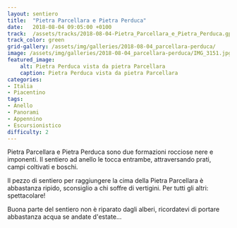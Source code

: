 ```yaml
---
layout: sentiero
title:  "Pietra Parcellara e Pietra Perduca"
date:   2018-08-04 09:05:00 +0100
track:  /assets/tracks/2018-08-04-Pietra_Parcellara_e_Pietra_Perduca.gpx
track_color: green
grid-gallery: /assets/img/galleries/2018-08-04_parcellara-perduca/
image: /assets/img/galleries/2018-08-04_parcellara-perduca/IMG_3151.jpg
featured_image:
    alt: Pietra Perduca vista da pietra Parcellara
    caption: Pietra Perduca vista da pietra Parcellara
categories:
- Italia
- Piacentino
tags:
- Anello
- Panorami
- Appennino
- Escursionistico
difficulty: 2
---
```


Pietra Parcellara e Pietra Perduca sono due formazioni rocciose nere e imponenti. Il sentiero ad anello le tocca entrambe, attraversando prati, campi coltivati e boschi.

Il pezzo di sentiero per raggiungere la cima della Pietra Parcellara è abbastanza ripido, sconsiglio a chi soffre di vertigini. Per tutti gli altri: spettacolare!

Buona parte del sentiero non è riparato dagli alberi, ricordatevi di portare abbastanza acqua se andate d'estate...
